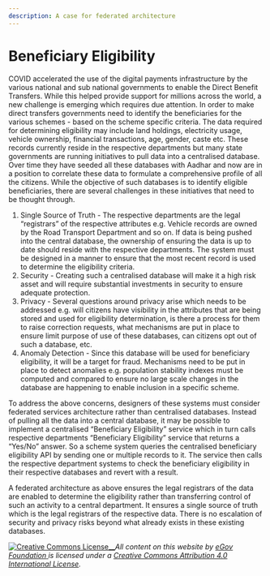 ```yaml
---
description: A case for federated architecture
---
```


# Beneficiary Eligibility

COVID accelerated the use of the digital payments infrastructure by the various national and sub national governments to enable the Direct Benefit Transfers. While this helped provide support for millions across the world, a new challenge is emerging which requires due attention. In order to make direct transfers governments need to identify the beneficiaries for the various schemes - based on the scheme specific criteria. The data required for determining eligibility may include land holdings, electricity usage, vehicle ownership, financial transactions, age, gender, caste etc. These records currently reside in the respective departments but many state governments are running initiatives to pull data into a centralised database. Over time they have seeded all these databases with Aadhar and now are in a position to correlate these data to formulate a comprehensive profile of all the citizens. While the objective of such databases is to identify eligible beneficiaries, there are several challenges in these initiatives that need to be thought through.

1. Single Source of Truth - The respective departments are the legal “registrars” of the respective attributes e.g. Vehicle records are owned by the Road Transport Department and so on. If data is being pushed into the central database, the ownership of ensuring the data is up to date should reside with the respective departments. The system must be designed in a manner to ensure that the most recent record is used to determine the eligibility criteria.
2. Security - Creating such a centralised database will make it a high risk asset and will require substantial investments in security to ensure adequate protection.
3. Privacy - Several questions around privacy arise which needs to be addressed e.g. will citizens have visibility in the attributes that are being stored and used for eligibility determination, is there a process for them to raise correction requests, what mechanisms are put in place to ensure limit purpose of use of these databases, can citizens opt out of such a database, etc.
4. Anomaly Detection - Since this database will be used for beneficiary eligibility, it will be a target for fraud. Mechanisms need to be put in place to detect anomalies e.g. population stability indexes must be computed and compared to ensure no large scale changes in the database are happening to enable inclusion in a specific scheme.

To address the above concerns, designers of these systems must consider federated services architecture rather than centralised databases. Instead of pulling all the data into a central database, it may be possible to implement a centralised “Beneficiary Eligibility” service which in turn calls respective departments “Beneficiary Eligibility” service that returns a “Yes/No” answer. So a scheme system queries the centralised beneficiary eligibility API by sending one or multiple records to it. The service then calls the respective department systems to check the beneficiary eligibility in their respective databases and revert with a result.

A federated architecture as above ensures the legal registrars of the data are enabled to determine the eligibility rather than transferring control of such an activity to a central department. It ensures a single source of truth which is the legal registrars of the respective data. There is no escalation of security and privacy risks beyond what already exists in these existing databases.



[![Creative Commons License](https://i.creativecommons.org/l/by/4.0/80x15.png)\_\_](http://creativecommons.org/licenses/by/4.0/)_All content on this website by_ [_eGov Foundation_ ](https://egov.org.in/)_is licensed under a_ [_Creative Commons Attribution 4.0 International License_](http://creativecommons.org/licenses/by/4.0/)_._

